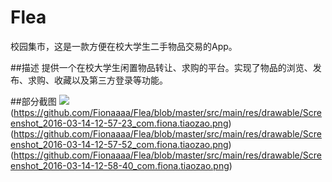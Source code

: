 # Flea
校园集市，这是一款方便在校大学生二手物品交易的App。



##描述
提供一个在校大学生闲置物品转让、求购的平台。实现了物品的浏览、发布、求购、收藏以及第三方登录等功能。


##部分截图
![](Flea/blob/master/src/main/res/drawable/Screenshot_2016-03-14-12-56-57_com.fiona.tiaozao.png)(https://github.com/Fionaaaa/Flea/blob/master/src/main/res/drawable/Screenshot_2016-03-14-12-57-23_com.fiona.tiaozao.png)(https://github.com/Fionaaaa/Flea/blob/master/src/main/res/drawable/Screenshot_2016-03-14-12-57-52_com.fiona.tiaozao.png)(https://github.com/Fionaaaa/Flea/blob/master/src/main/res/drawable/Screenshot_2016-03-14-12-58-40_com.fiona.tiaozao.png)  




